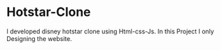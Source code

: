 # Hotstar-Clone
I developed disney hotstar clone using Html-css-Js. In this Project I only Designing the website.
